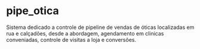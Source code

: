 # pipe_otica
Sistema dedicado a controle de pipeline de vendas de óticas localizadas em rua e calçadões, desde a abordagem, agendamento em clinicas conveniadas, controle de visitas a loja e conversões.

